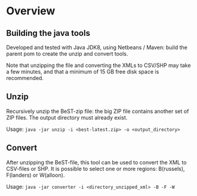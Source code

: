 # Overview

## Building the java tools

Developed and tested with Java JDK8, using Netbeans / Maven: build the parent pom to create the unzip and convert tools.

Note that unzipping the file and converting the XMLs to CSV/SHP may take a few minutes, and that a minimum of 15 GB free disk space is recommended.


## Unzip

Recursively unzip the BeST-zip file: the big ZIP file contains another set of ZIP files. The output directory must already exist.


Usage:
`java -jar unzip -i <best-latest.zip> -o <output_directory>`

## Convert

After unzipping the BeST-file, this tool can be used to convert the XML to CSV-files or SHP.
It is possible to select one or more regions: B(russels), F(landers) or W(alloon).

Usage:
`java -jar converter -i <directory_unzipped_xml> -B -F -W`
